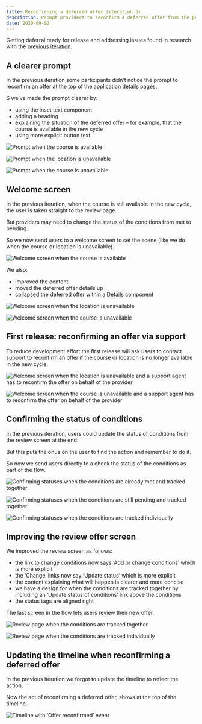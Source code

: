 ```yaml
---
title: Reconfirming a deferred offer (iteration 3)
description: Prompt providers to reconfirm a deferred offer from the previous cycle
date: 2020-09-02
---
```


Getting deferral ready for release and addressing issues found in research with the [previous iteration](/manage-teacher-training-applications/reconfirming-a-deferred-offer-iteration/).

## A clearer prompt

In the previous iteration some participants didn’t notice the prompt to reconfirm an offer at the top of the application details pages.

S we’ve made the prompt clearer by:

* using the inset text component
* adding a heading
* explaining the situation of the deferred offer – for example, that the course is available in the new cycle
* using more explicit button text

![](prompt--course-available.png "Prompt when the course is available")

![](prompt--location-unavailable.png "Prompt when the location is unavailable")

![](prompt--course-unavailable.png "Prompt when the course is unavailable")

## Welcome screen

In the previous iteration, when the course is still available in the new cycle, the user is taken straight to the review page.

But providers may need to change the status of the conditions from met to pending.

So we now send users to a welcome screen to set the scene (like we do when the course or location is unavailable).

![](welcome--course-available.png "Welcome screen when the course is available")

We also:

* improved the content
* moved the deferred offer details up
* collapsed the deferred offer within a Details component

![](welcome--location-unavailable.png "Welcome screen when the location is unavailable")

![](welcome--course-unavailable.png "Welcome screen when the course is unavailable")

## First release: reconfirming an offer via support

To reduce development effort the first release will ask users to contact support to reconfirm an offer if the course or location is no longer available in the new cycle.

![](welcome--support-1.png "Welcome screen when the location is unavailable and a support agent has to reconfirm the offer on behalf of the provider")

![](welcome--support-2.png "Welcome screen when the course is unavailable and a support agent has to reconfirm the offer on behalf of the provider")

## Confirming the status of conditions

In the previous iteration, users could update the status of conditions from the review screen at the end.

But this puts the onus on the user to find the action and remember to do it.

So now we send users directly to a check the status of the conditions as part of the flow.

![](confirm-statuses--combined.png "Confirming statuses when the conditions are already met and tracked together")

![](confirm-statuses--combined-pending.png "Confirming statuses when the conditions are still pending and tracked together")

![](confirm-statuses--individual.png "Confirming statuses when the conditions are tracked individually")

## Improving the review offer screen

We improved the review screen as follows:

* the link to change conditions now says ‘Add or change conditions’ which is more explicit
* the ‘Change’ links now say ‘Update status’ which is more explicit
* the content explaining what will happen is clearer and more concise
* we have a design for when the conditions are tracked together by including an ‘Update status of conditions’ link above the conditions
* the status tags are aligned right

The last screen in the flow lets users review their new offer.

![](review--combined.png "Review page when the conditions are tracked together")

![](review--individual.png "Review page when the conditions are tracked individually")

## Updating the timeline when reconfirming a deferred offer

In the previous iteration we forgot to update the timeline to reflect the action.

Now the act of reconfirming a deferred offer, shows at the top of the timeline.

![](timeline.png "Timeline with ‘Offer reconfirmed’ event")
